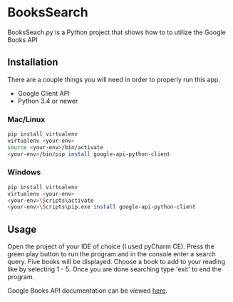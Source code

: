 # BooksSearch
BooksSeach.py is a Python project that shows how to to utilize the Google Books API 

## Installation
There are a couple things you will need in order to properly run this app.
- Google Client API
- Python 3.4 or newer

### Mac/Linux
```bash
pip install virtualenv
virtualenv <your-env>
source <your-env>/bin/activate
<your-env>/bin/pip install google-api-python-client
```

### Windows 
```bash
pip install virtualenv
virtualenv <your-env>
<your-env>\Scripts\activate
<your-env>\Scripts\pip.exe install google-api-python-client
```
## Usage
Open the project of your IDE of choice (I used pyCharm CE). Press the green play button to run the program and in the console enter a search query. Five books will be displayed. Choose a book to add to your reading like by selecting 1 - 5. Once you are done searching type 'exit' to end the program. 

Google Books API documentation can be viewed [here](https://developers.google.com/books). 
